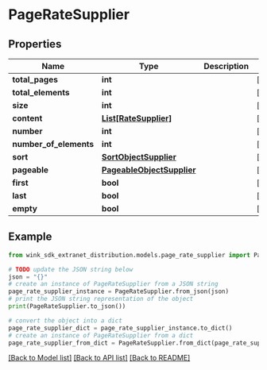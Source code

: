 # PageRateSupplier


## Properties

Name | Type | Description | Notes
------------ | ------------- | ------------- | -------------
**total_pages** | **int** |  | [optional] 
**total_elements** | **int** |  | [optional] 
**size** | **int** |  | [optional] 
**content** | [**List[RateSupplier]**](RateSupplier.md) |  | [optional] 
**number** | **int** |  | [optional] 
**number_of_elements** | **int** |  | [optional] 
**sort** | [**SortObjectSupplier**](SortObjectSupplier.md) |  | [optional] 
**pageable** | [**PageableObjectSupplier**](PageableObjectSupplier.md) |  | [optional] 
**first** | **bool** |  | [optional] 
**last** | **bool** |  | [optional] 
**empty** | **bool** |  | [optional] 

## Example

```python
from wink_sdk_extranet_distribution.models.page_rate_supplier import PageRateSupplier

# TODO update the JSON string below
json = "{}"
# create an instance of PageRateSupplier from a JSON string
page_rate_supplier_instance = PageRateSupplier.from_json(json)
# print the JSON string representation of the object
print(PageRateSupplier.to_json())

# convert the object into a dict
page_rate_supplier_dict = page_rate_supplier_instance.to_dict()
# create an instance of PageRateSupplier from a dict
page_rate_supplier_from_dict = PageRateSupplier.from_dict(page_rate_supplier_dict)
```
[[Back to Model list]](../README.md#documentation-for-models) [[Back to API list]](../README.md#documentation-for-api-endpoints) [[Back to README]](../README.md)


